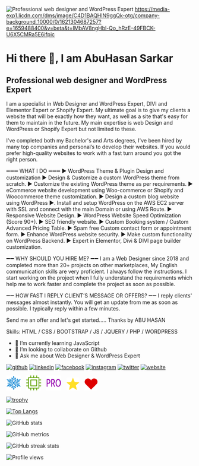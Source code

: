 ![Professional web designer and WordPress Expert](https://media-exp1.licdn.com/dms/image/C4E16AQGXeBvyo8JchQ/profile-displaybackgroundimage-shrink_350_1400/0/1634708763221?e=1663804800&v=beta&t=FwJb2fseyS7u0bAyJCbYy9Fgb9ciuRtcASzKr9H3mIE)
https://media-exp1.licdn.com/dms/image/C4D1BAQHlN9ggQk-otg/company-background_10000/0/1621304687257?e=1659488400&v=beta&t=IMbAV8ngHbl-Qo_hRzE-49FBCK-U6X5CMRa5E6ifpic
# Hi there 👋, I am AbuHasan Sarkar
## Professional web designer and WordPress Expert


I am a specialist in Web Designer and WordPress Expert, DIVI and Elementor Expert or Shopify Expert. My ultimate goal is to give my clients a website that will be exactly how they want, as well as a site that's easy for them to maintain in the future. My main expertise is web Design and WordPress or Shopify Expert but not limited to these.

I've completed both my Bachelor's and Arts degrees, 
I've been hired by many top companies and personal’s to develop their websites.
If you would prefer high-quality websites to work with a fast turn around you got the right person.

➖➖➖ WHAT I DO ➖➖➖
▶ WordPress Theme & Plugin Design and customization 
▶ Design & Customize a custom WordPress theme from scratch.
▶ Customize the existing WordPress theme as per requirements.
▶ eCommerce website development using Woo-commerce or Shopify and Woocommerce theme customization.
▶ Design a custom blog website using WordPress
▶. Install and setup WordPress on the AWS EC2 server with SSL and connect with the main Domain or using AWS Route.
▶ Responsive Website Design.
▶ WordPress Website Speed Optimization (Score 90+).
▶ SEO friendly website.
▶ Custom Booking system / Custom Advanced Pricing Table.
▶ Spam free Custom contact form or appointment form.
▶ Enhance WordPress website security.
▶ Make custom functionality on WordPress Backend.
▶ Expert in Elementor, Divi & DIVI page builder customization.

➖➖ WHY SHOULD YOU HIRE ME? ➖➖
I am a Web Designer since 2018 and completed more than 20+ 
 projects on other marketplaces, My English communication skills are very proficient. I always follow the instructions. I start working on the project when I fully understand the requirements which help me to work faster and complete the project as soon as possible.

➖➖ HOW FAST I REPLY CLIENT’S MESSAGE OR OFFERS? ➖➖
I reply clients' messages almost instantly. You will get an update from me as soon as possible. I typically reply within a few minutes.

Send me an offer and let's get started.....
Thanks by
ABU HASAN

Skills: HTML / CSS / BOOTSTRAP / JS / JQUERY /  PHP / WORDPRESS

- 🌱 I’m currently learning JavaScript 
- 👯 I’m looking to collaborate on Github 
- 💬 Ask me about Web Designer & WordPress Expert 


[<img src='https://cdn.jsdelivr.net/npm/simple-icons@3.0.1/icons/github.svg' alt='github' height='40'>](https://github.com/abuhasansarkar)  [<img src='https://cdn.jsdelivr.net/npm/simple-icons@3.0.1/icons/linkedin.svg' alt='linkedin' height='40'>](https://www.linkedin.com/in/abuhasansarkar/)  [<img src='https://cdn.jsdelivr.net/npm/simple-icons@3.0.1/icons/facebook.svg' alt='facebook' height='40'>](https://www.facebook.com/webdevabuhasan)  [<img src='https://cdn.jsdelivr.net/npm/simple-icons@3.0.1/icons/instagram.svg' alt='instagram' height='40'>](https://www.instagram.com/webdevabuhasan/)  [<img src='https://cdn.jsdelivr.net/npm/simple-icons@3.0.1/icons/twitter.svg' alt='twitter' height='40'>](https://twitter.com/skilledcoder24h)  [<img src='https://cdn.jsdelivr.net/npm/simple-icons@3.0.1/icons/icloud.svg' alt='website' height='40'>](http://wpexpertltd.xyz/)  

<a href='https://archiveprogram.github.com/'><img src='https://raw.githubusercontent.com/acervenky/animated-github-badges/master/assets/acbadge.gif' width='40' height='40'></a> <a href='https://docs.github.com/en/developers'><img src='https://raw.githubusercontent.com/acervenky/animated-github-badges/master/assets/devbadge.gif' width='40' height='40'></a> <a href='https://github.com/pricing'><img src='https://raw.githubusercontent.com/acervenky/animated-github-badges/master/assets/pro.gif' width='40' height='40'></a> <a href='https://stars.github.com/'><img src='https://raw.githubusercontent.com/acervenky/animated-github-badges/master/assets/starbadge.gif' width='35' height='35'></a> <a href='https://docs.github.com/en/github/supporting-the-open-source-community-with-github-sponsors'><img src='https://raw.githubusercontent.com/acervenky/animated-github-badges/master/assets/sponsorbadge.gif' width='35' height='35'></a> 

[![trophy](https://github-profile-trophy.vercel.app/?username=abuhasansarkar)](https://github.com/ryo-ma/github-profile-trophy)

[![Top Langs](https://github-readme-stats.vercel.app/api/top-langs/?username=abuhasansarkar)](https://github.com/anuraghazra/github-readme-stats)

![GitHub stats](https://github-readme-stats.vercel.app/api?username=abuhasansarkar&show_icons=true&count_private=true)  


![GitHub metrics](https://metrics.lecoq.io/abuhasansarkar)  

![GitHub streak stats](https://github-readme-streak-stats.herokuapp.com/?user=abuhasansarkar)  

![Profile views](https://gpvc.arturio.dev/abuhasansarkar)  
